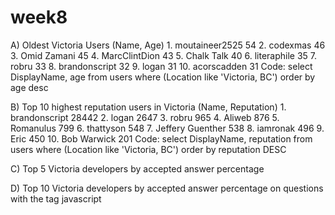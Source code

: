 # week8

A) Oldest Victoria Users (Name, Age)
	1. moutaineer2525 54
	2. codexmas 46
	3. Omid Zamani 45
	4. MarcClintDion 43
	5. Chalk Talk 40
	6. literaphile 35
	7. robru 33
	8. brandonscript 32
	9. logan 31
	10. acorscadden 31
Code: 
select DisplayName, age
from users
where (Location like 'Victoria, BC')
order by age desc

B) Top 10 highest reputation users in Victoria (Name, Reputation)
	1. brandonscript 28442
	2. logan 2647
	3. robru 965
	4. Aliweb 876
	5. Romanulus 799
	6. thattyson 548
	7. Jeffery Guenther 538
	8. iamronak 496
	9. Eric 450
	10. Bob Warwick 201
Code:
select DisplayName, reputation
from users
where (Location like 'Victoria, BC')
order by reputation DESC

C) Top 5 Victoria developers by accepted answer percentage


D) Top 10 Victoria developers by accepted answer percentage on questions with the tag javascript
